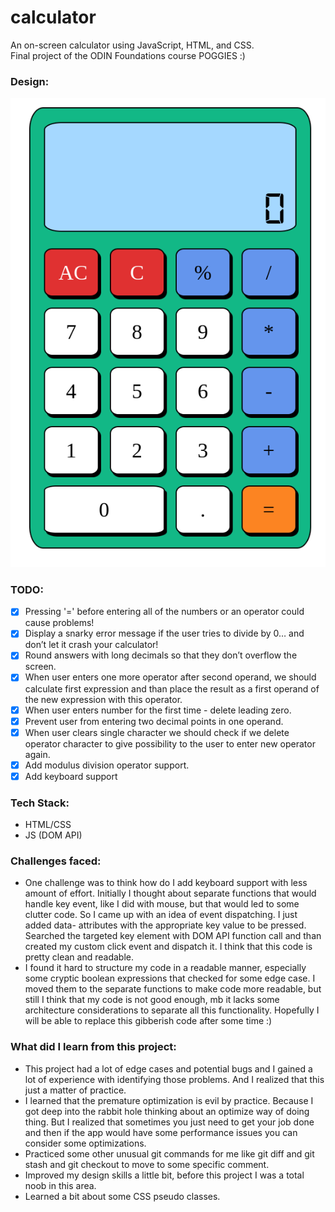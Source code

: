 # calculator

An on-screen calculator using JavaScript, HTML, and CSS.
<br>Final project of the ODIN Foundations course POGGIES :)

### Design:

![Design](./img/doc/design.png)

### TODO:

- [x] Pressing '=' before entering all of the numbers or an operator could cause problems!
- [x] Display a snarky error message if the user tries to divide by 0… and don’t let it crash your calculator!
- [x] Round answers with long decimals so that they don’t overflow the screen.
- [x] When user enters one more operator after second operand, we should calculate first expression and than place the result as a first operand of the new expression with this operator.
- [x] When user enters number for the first time - delete leading zero.
- [x] Prevent user from entering two decimal points in one operand.
- [x] When user clears single character we should check if we delete operator character to give possibility to the user to enter new operator again.
- [x] Add modulus division operator support.
- [x] Add keyboard support

### Tech Stack:

- HTML/CSS
- JS (DOM API)

### Challenges faced:

- One challenge was to think how do I add keyboard support with less amount of effort. Initially I thought about separate functions that would handle key event, like I did with mouse, but that would led to some clutter code. So I came up with an idea of event dispatching. I just added data- attributes with the appropriate key value to be pressed.
  Searched the targeted key element with DOM API function call and than created my custom click event and dispatch it. I think that this code is pretty clean and readable.
- I found it hard to structure my code in a readable manner, especially some cryptic boolean expressions that checked for some edge case. I moved them to the separate functions to make code more readable, but still I think that my code is not good enough, mb it lacks some architecture considerations to separate all this functionality. Hopefully I will be able to replace this gibberish code after some time :)

### What did I learn from this project:

- This project had a lot of edge cases and potential bugs and I gained a lot of experience with identifying those problems. And I realized that this just a matter of practice.
- I learned that the premature optimization is evil by practice. Because I got deep into the rabbit hole thinking about an optimize way of doing thing. But I realized that sometimes you just need to get your job done and then if the app would have some performance issues you can consider some optimizations.
- Practiced some other unusual git commands for me like git diff and git stash and git checkout to move to some specific comment.
- Improved my design skills a little bit, before this project I was a total noob in this area.
- Learned a bit about some CSS pseudo classes.
